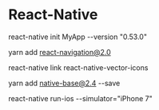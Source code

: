# React-Native

react-native init MyApp --version "0.53.0"

yarn add react-navigation@2.0

react-native link react-native-vector-icons

yarn add native-base@2.4 --save

react-native run-ios --simulator="iPhone 7"
